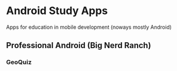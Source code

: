 # Android Study Apps

Apps for education in mobile development (noways mostly Android)

## Professional Android (Big Nerd Ranch)

### GeoQuiz

